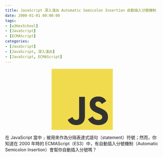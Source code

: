 ```yaml
---
title: JavaScript 深入淺出 Automatic Semicolon Insertion 自動插入分號機制
date: 2000-01-01 00:00:00
tags:
- [w3HexSchool]
- [JavaScript]
- [ECMAScript]
categories: 
- [JavaScript]
- [JavaScript, 深入淺出]
- [JavaScript, ECMAScript]
---
```


<div style="display:flex;justify-content:center;">
  <img style="object-fit:cover;" src='/images/JavaScript/JavaScript-logo.png' width='200px' height='200px' />
</div>

在 JavaScript 當中 `;` 被用來作為分隔表達式語句（statement）符號；然而，你知道在 2000 年時的 ECMAScript（ES3）中，有自動插入分號機制（Automatic Semicolon Insertion）會幫你自動插入分號嗎？

<!-- more -->

